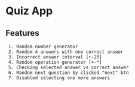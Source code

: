 # Quiz App

## Features

     1. Random number generator
     2. Random 4 answers with one correct answer
     3. Incorrect answer interval [+-20]
     4. Random operation generator [+-*]
     5. Checking selected answer vs correct answer
     6. Random next question by clicked "next" btn
     7. Disabled selecting one more answers
